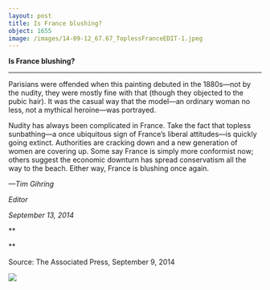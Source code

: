 ```yaml
---
layout: post
title: Is France blushing?
object: 1655
image: /images/14-09-12_67.67_ToplessFranceEDIT-1.jpeg
---
```

**Is France blushing?**

****

Parisians were offended when this painting debuted in the 1880s—not by the nudity, they were mostly fine with that (though they objected to the pubic hair). It was the casual way that the model—an ordinary woman no less, not a mythical heroine—was portrayed. 

Nudity has always been complicated in France. Take the fact that topless sunbathing—a once ubiquitous sign of France’s liberal attitudes—is quickly going extinct. Authorities are cracking down and a new generation of women are covering up. Some say France is simply more conformist now; others suggest the economic downturn has spread conservatism all the way to the beach. Either way, France is blushing once again.

*—Tim Gihring*

*Editor*

*September 13, 2014*

**

**

Source: The Associated Press, September 9, 2014

![]({{siteurl.base}}/images/14-09-12_67.67_ToplessFranceEDIT-1.jpeg)
